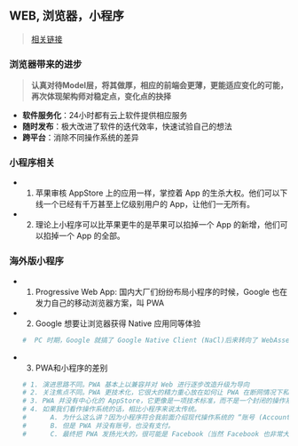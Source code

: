 ## WEB, 浏览器，小程序
> [相关链接](https://time.geekbang.org/column/article/106156)

### **浏览器带来的进步**
> **认真对待Model层，将其做厚，相应的前端会更薄，更能适应变化的可能，再次体现架构师对稳定点，变化点的抉择**
- **软件服务化**：24小时都有云上软件提供相应服务
- **随时发布**：极大改进了软件的迭代效率，快速试验自己的想法
- **跨平台**：消除不同操作系统的差异

### **小程序相关**
- 1. 苹果审核 AppStore 上的应用一样，掌控着 App 的生杀大权。他们可以下线一个已经有千万甚至上亿级别用户的 App，让他们一无所有。
- 2. 理论上小程序可以比苹果更牛的是苹果可以掐掉一个 App 的新增，他们可以掐掉一个 App 的全部。

### **海外版小程序**
- 1. Progressive Web App: 国内大厂们纷纷布局小程序的时候，Google 也在发力自己的移动浏览器方案，叫 PWA
- 2. Google 想要让浏览器获得 Native 应用同等体验
    ```sh
    #  PC 时期，Google 就搞了 Google Native Client (NaCl)后来转向了 WebAssembly。
    ```

- 3. PWA和小程序的差别
    ```sh
    # 1. 演进思路不同。PWA 基本上以兼容并对 Web 进行逐步改造升级为导向
    # 2. 关注焦点不同。PWA 更技术化，它很大的精力重心放在如何让 PWA 在断网情况下和本地应用有更一致的体验。而小程序关注点在如何撬动这么庞大的用户市场，
    # 3. PWA 并没有中心化的 AppStore，它更像是一项技术标准，而不是一个封闭的操作系统。支持 PWA 的厂商们不用担心被人掐脖子
    # 4. 如果我们看作操作系统的话，相比小程序来说太传统。
    #      A. 为什么这么讲？因为小程序符合我前面介绍现代操作系统的 “账号 (Account)- 支付 (Pay)- 应用市场 (AppStore)” 的商业闭环。
    #      B. 但是 PWA 并没有账号，也没有支付。
    #      C. 最终把 PWA 发扬光大的，很可能是 Facebook（当然 Facebook 也非常大概率选择放弃包袱，和小程序一样重新出发）。加上 Libra，秒杀微信小程序。
    ```

